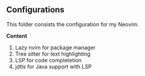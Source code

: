 ## Configurations
This folder consists the configuration for my Neovim.

**Content**
1. Lazy nvim for package manager
2. Tree sitter for text highlighting
3. LSP for code completetion
4. jdtls for Java support with LSP


